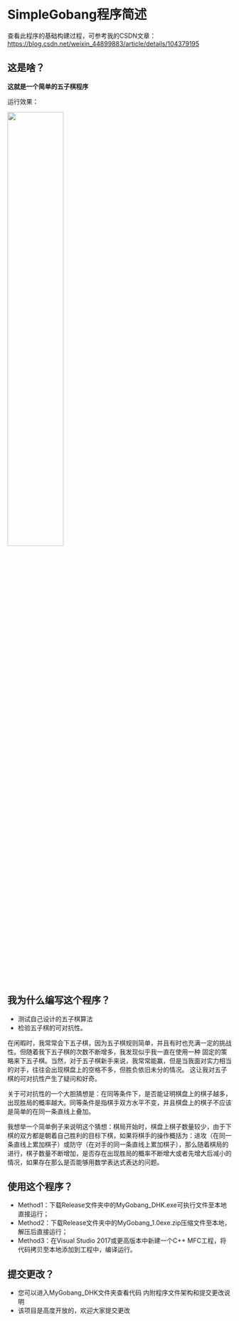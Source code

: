SimpleGobang程序简述
=======
查看此程序的基础构建过程，可参考我的CSDN文章：https://blog.csdn.net/weixin_44899883/article/details/104379195
## 这是啥？
**这就是一个简单的五子棋程序**

运行效果：

<img src="https://github.com/Vaczzy/MFC-SimpleGobang/raw/master/GIF/demo5.gif" width=50% height=50%>

## 我为什么编写这个程序？
* 测试自己设计的五子棋算法
* 检验五子棋的可对抗性。

在闲暇时，我常常会下五子棋，因为五子棋规则简单，并且有时也充满一定的挑战性。但随着我下五子棋的次数不断增多，我发现似乎我一直在使用一种
固定的策略来下五子棋。当然，对于五子棋新手来说，我常常能赢，但是当我面对实力相当的对手，往往会出现棋盘上的空格不多，但胜负依旧未分的情况。
这让我对五子棋的可对抗性产生了疑问和好奇。

关于可对抗性的一个大胆猜想是：在同等条件下，是否能证明棋盘上的棋子越多，出现胜局的概率越大。同等条件是指棋手双方水平不变，并且棋盘上的棋子不应该是简单的在同一条直线上叠加。

我想举一个简单例子来说明这个猜想：棋局开始时，棋盘上棋子数量较少，由于下棋的双方都是朝着自己胜利的目标下棋，如果将棋手的操作概括为：进攻（在同一条直线上累加棋子）或防守（在对手的同一条直线上累加棋子），那么随着棋局的进行，棋子数量不断增加，是否存在出现胜局的概率不断增大或者先增大后减小的情况，如果存在那么是否能够用数学表达式表达的问题。
## 使用这个程序？
* Method1：下载Release文件夹中的MyGobang_DHK.exe可执行文件至本地直接运行；
* Method2：下载Release文件夹中的MyGobang_1.0exe.zip压缩文件至本地，解压后直接运行；
* Method3：在Visual Studio 2017或更高版本中新建一个C++ MFC工程，将代码拷贝至本地添加到工程中，编译运行。
## 提交更改？
* 您可以进入MyGobang_DHK文件夹查看代码 内附程序文件架构和提交更改说明
* 该项目是高度开放的，欢迎大家提交更改
